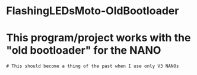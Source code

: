 # FlashingLEDsMoto-OldBootloader
# This program/project works with the "old bootloader" for the NANO
    # This should become a thing of the past when I use only V3 NANOs
    